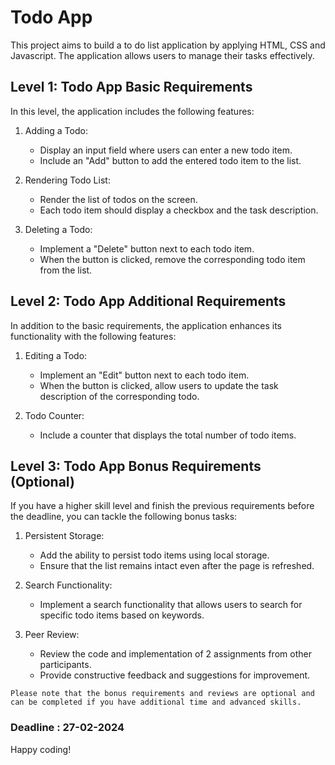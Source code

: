# Todo App

This project aims to build a to do list application by applying HTML, CSS and Javascript. The application allows users to manage their tasks effectively.

## Level 1: Todo App Basic Requirements

In this level, the application includes the following features:

1. Adding a Todo:

   - Display an input field where users can enter a new todo item.
   - Include an "Add" button to add the entered todo item to the list.

2. Rendering Todo List:

   - Render the list of todos on the screen.
   - Each todo item should display a checkbox and the task description.

3. Deleting a Todo:
   - Implement a "Delete" button next to each todo item.
   - When the button is clicked, remove the corresponding todo item from the list.

## Level 2: Todo App Additional Requirements

In addition to the basic requirements, the application enhances its functionality with the following features:

1. Editing a Todo:

   - Implement an "Edit" button next to each todo item.
   - When the button is clicked, allow users to update the task description of the corresponding todo.

2. Todo Counter:
   - Include a counter that displays the total number of todo items.

## Level 3: Todo App Bonus Requirements (Optional)

If you have a higher skill level and finish the previous requirements before the deadline, you can tackle the following bonus tasks:

1. Persistent Storage:

   - Add the ability to persist todo items using local storage.
   - Ensure that the list remains intact even after the page is refreshed.

2. Search Functionality:

   - Implement a search functionality that allows users to search for specific todo items based on keywords.

3. Peer Review:
   - Review the code and implementation of 2 assignments from other participants.
   - Provide constructive feedback and suggestions for improvement.

`Please note that the bonus requirements and reviews are optional and can be completed if you have additional time and advanced skills.`

### Deadline : 27-02-2024

Happy coding!
